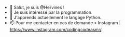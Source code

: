 - 👋 Salut, je suis @Hervines !
- 👀 Je suis intéressé par la programmation.
- 🌱 J'apprends actuellement le langage Python.
- 📫 Pour me contacter en cas de demande > Instagram | https://www.instagram.com/codingcodeasmr/.

